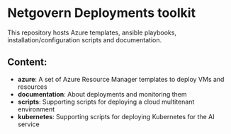 # Netgovern Deployments toolkit

This repository hosts Azure templates, ansible playbooks,  installation/configuration scripts and documentation.

## Content:
* **azure**:  A set of Azure Resource Manager templates to deploy VMs and resources
* **documentation**: About deployments and monitoring them
* **scripts**: Supporting scripts for deploying a cloud multitenant environment
* **kubernetes**: Supporting scripts for deploying Kubernetes for the AI service
